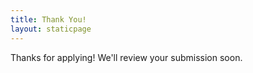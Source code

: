 ```yaml
---
title: Thank You!
layout: staticpage
---
```


Thanks for applying! We'll review your submission soon.
